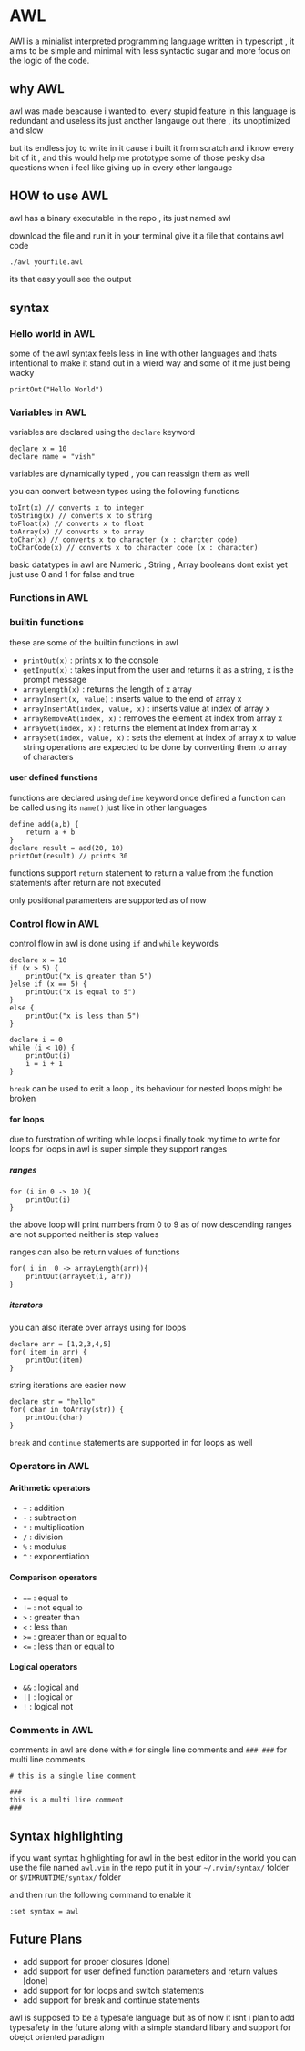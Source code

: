 # AWL 

AWl is a minialist interpreted programming language 
written in typescript , it aims to be simple and minimal with less 
syntactic sugar and more focus on the logic of the code.


## why AWL 
awl was made beacause i wanted to.
every stupid feature in this language is redundant and useless 
its just another langauge out there , its unoptimized and slow 

but its endless joy to write in it cause i built it from scratch
and i know every bit of it , and this would help me prototype some of those 
pesky dsa questions when i feel like giving up in every other langauge 


## HOW to use AWL 

awl has a binary executable in the repo , its just named awl

download the file and run it in your terminal give it a file that contains awl code

```bash
./awl yourfile.awl
```

its that easy youll see the output 

## syntax

### Hello world in AWL 

some of the awl syntax feels less in line with other languages and thats intentional to make it
stand out in a wierd way and some of it me just being wacky 

```awl
printOut("Hello World")
```


### Variables in AWL
variables are declared using the `declare` keyword 

```awl
declare x = 10
declare name = "vish"
```
variables are dynamically typed , you can reassign them as well

you can convert between types using the following functions 

```awl
toInt(x) // converts x to integer
toString(x) // converts x to string
toFloat(x) // converts x to float
toArray(x) // converts x to array
toChar(x) // converts x to character (x : charcter code)
toCharCode(x) // converts x to character code (x : character)
```

basic datatypes in awl are Numeric , String , Array
booleans dont exist yet just use 0 and 1 for false and true

### Functions in AWL

### builtin functions
these are some of the builtin functions in awl

- `printOut(x)` : prints x to the console
- `getInput(x)` : takes input from the user and returns it as a string, x is the prompt message 
- `arrayLength(x)` : returns the length of x array
- `arrayInsert(x, value)` : inserts value to the end of array x
- `arrayInsertAt(index, value, x)` : inserts value at index of array x
- `arrayRemoveAt(index, x)` : removes the element at index from array x
- `arrayGet(index, x)` : returns the element at index from array x
- `arraySet(index, value, x)` : sets the element at index of array x to value
string operations are expected to be done by converting them to array of characters

#### user defined functions
functions are declared using `define` keyword 
once defined a function can be called using its `name()` just like in other languages 

```awl
define add(a,b) {
    return a + b
}
declare result = add(20, 10) 
printOut(result) // prints 30
```

functions support `return` statement to return a value from the function
statements after return are not executed

only positional paramerters are supported as of now

### Control flow in AWL
control flow in awl is done using `if` and `while` keywords 

```awl
declare x = 10
if (x > 5) {
    printOut("x is greater than 5")
}else if (x == 5) {
    printOut("x is equal to 5")
} 
else {
    printOut("x is less than 5")
}
```

```awl
declare i = 0
while (i < 10) {
    printOut(i)
    i = i + 1
}
```

`break` can be used to exit a loop , its behaviour for nested loops might be broken


#### for loops 
due to furstration of writing while loops i finally took my time to write for loops
for loops in awl is super simple they support ranges 

##### ranges 
```awl
for (i in 0 -> 10 ){
    printOut(i)
}
```
the above loop will print numbers from 0 to 9
as of now descending ranges are not supported neither is step values

ranges can also be return values of functions 

```awl
for( i in  0 -> arrayLength(arr)){
    printOut(arrayGet(i, arr))
}
```

##### iterators 
you can also iterate over arrays using for loops 

```awl
declare arr = [1,2,3,4,5]
for( item in arr) {
    printOut(item)
}
```

string iterations are easier now 

```awl
declare str = "hello"
for( char in toArray(str)) {
    printOut(char)
}
```

`break` and `continue` statements are supported in for loops as well

### Operators in AWL

#### Arithmetic operators
- `+` : addition
- `-` : subtraction
- `*` : multiplication
- `/` : division
- `%` : modulus
- `^` : exponentiation

#### Comparison operators
- `==` : equal to
- `!=` : not equal to
- `>` : greater than
- `<` : less than
- `>=` : greater than or equal to
- `<=` : less than or equal to

#### Logical operators
- `&&` : logical and
- `||` : logical or
- `!` : logical not

### Comments in AWL
comments in awl are done with `#` for single line comments and 
`### ###` for multi line comments 

```awl
# this is a single line comment

###
this is a multi line comment
###
```


## Syntax highlighting 

if you want syntax highlighting for awl in the best editor in the world 
you can use the file named `awl.vim` in the repo put it in your `~/.nvim/syntax/` folder
or `$VIMRUNTIME/syntax/` folder

and then run the following command to enable it 

```vim
:set syntax = awl
```


## Future Plans

- add support for proper closures [done] 
- add support for user defined function parameters and return values [done]
- add support for for loops and switch statements
- add support for break and continue statements


awl is supposed to be a typesafe language but as of now it isnt
i plan to add typesafety in the future 
along with a simple standard libary and support for obejct oriented paradigm


